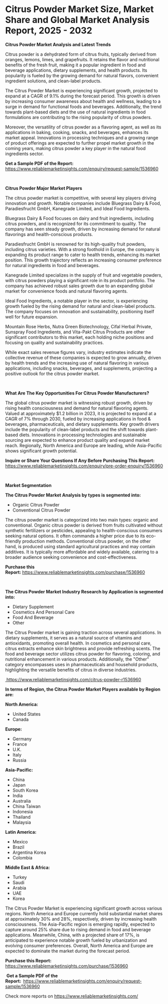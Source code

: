 <p><h1>Citrus Powder Market Size, Market Share and Global Market Analysis Report, 2025 - 2032</h1></p><p><strong>Citrus Powder Market Analysis and Latest Trends</strong></p>
<p><p>Citrus powder is a dehydrated form of citrus fruits, typically derived from oranges, lemons, limes, and grapefruits. It retains the flavor and nutritional benefits of the fresh fruit, making it a popular ingredient in food and beverage applications, dietary supplements, and health products. Its popularity is fueled by the growing demand for natural flavors, convenient ingredient solutions, and clean-label products.</p><p>The Citrus Powder Market is experiencing significant growth, projected to expand at a CAGR of 9.1% during the forecast period. This growth is driven by increasing consumer awareness about health and wellness, leading to a surge in demand for functional foods and beverages. Additionally, the trend towards plant-based diets and the use of natural ingredients in food formulations are contributing to the rising popularity of citrus powders. </p><p>Moreover, the versatility of citrus powder as a flavoring agent, as well as its applications in baking, cooking, snacks, and beverages, enhances its market appeal. Innovations in processing techniques and a growing range of product offerings are expected to further propel market growth in the coming years, making citrus powder a key player in the natural food ingredients sector.</p></p>
<p><strong>Get a Sample PDF of the Report:&nbsp;</strong> <a href="https://www.reliablemarketinsights.com/enquiry/request-sample/1536960?utm_campaign=2012&utm_medium=2&utm_source=Github&utm_content=ia&utm_term=14022025&utm_id=citrus-powder">https://www.reliablemarketinsights.com/enquiry/request-sample/1536960</a></p>
<p>&nbsp;</p>
<p><strong>Citrus Powder Major Market Players</strong></p>
<p><p>The citrus powder market is competitive, with several key players driving innovation and growth. Notable companies include Bluegrass Dairy & Food, Paradiesfrucht GmbH, Kanegrade Limited, and Ideal Food Ingredients. </p><p>Bluegrass Dairy & Food focuses on dairy and fruit ingredients, including citrus powders, and is recognized for its commitment to quality. The company has seen steady growth, driven by increasing demand for natural flavorings and health-conscious products. </p><p>Paradiesfrucht GmbH is renowned for its high-quality fruit powders, including citrus varieties. With a strong foothold in Europe, the company is expanding its product range to cater to health trends, enhancing its market position. This growth trajectory reflects an increasing consumer preference for natural ingredients in food and beverages.</p><p>Kanegrade Limited specializes in the supply of fruit and vegetable powders, with citrus powders playing a significant role in its product portfolio. The company has achieved robust sales growth due to an expanding global market for convenience foods and natural flavoring agents.</p><p>Ideal Food Ingredients, a notable player in the sector, is experiencing growth fueled by the rising demand for natural and clean-label products. The company focuses on innovation and sustainability, positioning itself well for future expansion.</p><p>Mountain Rose Herbs, Nutra Green Biotechnology, Cifal Herbal Private, Sunspray Food Ingredients, and Vita-Pakt Citrus Products are other significant contributors to this market, each holding niche positions and focusing on quality and sustainability practices.</p><p>While exact sales revenue figures vary, industry estimates indicate the collective revenue of these companies is expected to grow annually, driven by health trends and the increasing use of natural flavoring in various applications, including snacks, beverages, and supplements, projecting a positive outlook for the citrus powder market.</p></p>
<p>&nbsp;</p>
<p><strong>What Are The Key Opportunities For Citrus Powder Manufacturers?</strong></p>
<p><p>The global citrus powder market is witnessing robust growth, driven by rising health consciousness and demand for natural flavoring agents. Valued at approximately $1.2 billion in 2023, it is projected to expand at a CAGR of 7% through 2030, fueled by increasing applications in food & beverages, pharmaceuticals, and dietary supplements. Key growth drivers include the popularity of clean-label products and the shift towards plant-based diets. Innovations in processing technologies and sustainable sourcing are expected to enhance product quality and expand market reach. Regionally, North America and Europe are leading, while Asia-Pacific shows significant growth potential.</p></p>
<p><strong>Inquire or Share Your Questions If Any Before Purchasing This Report:</strong> <a href="https://www.reliablemarketinsights.com/enquiry/pre-order-enquiry/1536960?utm_campaign=2012&utm_medium=2&utm_source=Github&utm_content=ia&utm_term=14022025&utm_id=citrus-powder">https://www.reliablemarketinsights.com/enquiry/pre-order-enquiry/1536960</a></p>
<p>&nbsp;</p>
<p><strong>Market Segmentation</strong></p>
<p><strong>The Citrus Powder Market Analysis by types is segmented into:</strong></p>
<p><ul><li>Organic Citrus Powder</li><li>Conventional Citrus Powder</li></ul></p>
<p><p>The citrus powder market is categorized into two main types: organic and conventional. Organic citrus powder is derived from fruits cultivated without synthetic fertilizers or pesticides, appealing to health-conscious consumers seeking natural options. It often commands a higher price due to its eco-friendly production methods. Conventional citrus powder, on the other hand, is produced using standard agricultural practices and may contain additives. It is typically more affordable and widely available, catering to a broader audience seeking convenience and cost-effectiveness.</p></p>
<p><strong>Purchase this Report:&nbsp;</strong><a href="https://www.reliablemarketinsights.com/purchase/1536960?utm_campaign=2012&utm_medium=2&utm_source=Github&utm_content=ia&utm_term=14022025&utm_id=citrus-powder">https://www.reliablemarketinsights.com/purchase/1536960</a></p>
<p>&nbsp;</p>
<p><strong>The Citrus Powder Market Industry Research by Application is segmented into:</strong></p>
<p><ul><li>Dietary Supplement</li><li>Cosmetics And Personal Care</li><li>Food And Beverage</li><li>Other</li></ul></p>
<p><p>The Citrus Powder market is gaining traction across several applications. In dietary supplements, it serves as a natural source of vitamins and antioxidants, promoting overall health. In cosmetics and personal care, citrus extracts enhance skin brightness and provide refreshing scents. The food and beverage sector utilizes citrus powder for flavoring, coloring, and nutritional enhancement in various products. Additionally, the "Other" category encompasses uses in pharmaceuticals and household products, highlighting the versatile benefits of citrus in diverse industries.</p></p>
<p><a href="https://www.reliablemarketinsights.com/citrus-powder-r1536960?utm_campaign=2012&utm_medium=2&utm_source=Github&utm_content=ia&utm_term=14022025&utm_id=citrus-powder">&nbsp;https://www.reliablemarketinsights.com/citrus-powder-r1536960</a></p>
<p><strong>In terms of Region, the Citrus Powder Market Players available by Region are:</strong></p>
<p>
    <p> <strong> North America: </strong>
        <ul>
            <li>United States</li>
            <li>Canada</li>
        </ul>
        </p> 
    <p> <strong> Europe: </strong>
        <ul>
            <li>Germany</li>
            <li>France</li>
            <li>U.K.</li>
            <li>Italy</li>
            <li>Russia</li>
        </ul>
        </p> 
    <p> <strong> Asia-Pacific: </strong>
        <ul>
            <li>China</li>
            <li>Japan</li>
            <li>South Korea</li>
            <li>India</li>
            <li>Australia</li>
            <li>China Taiwan</li>
            <li>Indonesia</li>
            <li>Thailand</li>
            <li>Malaysia</li>
        </ul>
        </p> 
    <p> <strong> Latin America: </strong>
        <ul>
            <li>Mexico</li>
            <li>Brazil</li>
            <li>Argentina Korea</li>
            <li>Colombia</li>
        </ul>
        </p> 
    <p> <strong> Middle East & Africa: </strong>
        <ul>
            <li>Turkey</li>
            <li>Saudi</li>
            <li>Arabia</li>
            <li>UAE</li>
            <li>Korea</li>
        </ul>
    </p>
    </p>
<p><p>The Citrus Powder Market is experiencing significant growth across various regions. North America and Europe currently hold substantial market shares at approximately 30% and 28%, respectively, driven by increasing health consciousness. The Asia-Pacific region is emerging rapidly, expected to capture around 25% share due to rising demand in food and beverage applications. Meanwhile, China, with a projected share of 17%, is anticipated to experience notable growth fueled by urbanization and evolving consumer preferences. Overall, North America and Europe are expected to dominate the market during the forecast period.</p></p>
<p><strong>Purchase this Report: </strong><a href="https://www.reliablemarketinsights.com/purchase/1536960?utm_campaign=2012&utm_medium=2&utm_source=Github&utm_content=ia&utm_term=14022025&utm_id=citrus-powder">https://www.reliablemarketinsights.com/purchase/1536960</a></p>
<p>&nbsp;<strong>Get a Sample PDF of the Report:&nbsp;&nbsp;</strong><a href="https://www.reliablemarketinsights.com/enquiry/request-sample/1536960?utm_campaign=2012&utm_medium=2&utm_source=Github&utm_content=ia&utm_term=14022025&utm_id=citrus-powder">https://www.reliablemarketinsights.com/enquiry/request-sample/1536960</a></p>
<p><strong></strong></p>
<p>Check more reports on <a href="https://www.reliablemarketinsights.com/?utm_campaign=2012&utm_medium=2&utm_source=Github&utm_content=ia&utm_term=14022025&utm_id=citrus-powder">https://www.reliablemarketinsights.com/</a></p>